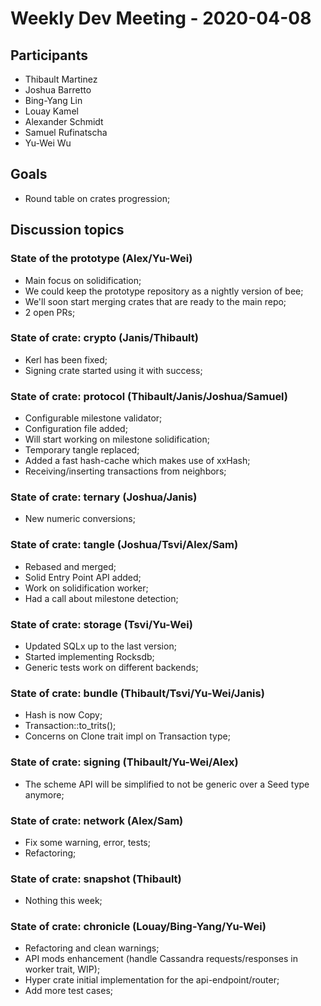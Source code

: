 # Weekly Dev Meeting - 2020-04-08

## Participants

- Thibault Martinez
- Joshua Barretto
- Bing-Yang Lin
- Louay Kamel
- Alexander Schmidt
- Samuel Rufinatscha
- Yu-Wei Wu

## Goals

- Round table on crates progression;

## Discussion topics

### State of the prototype (Alex/Yu-Wei)

- Main focus on solidification;
- We could keep the prototype repository as a nightly version of bee;
- We'll soon start merging crates that are ready to the main repo;
- 2 open PRs;

### State of crate: crypto (Janis/Thibault)

- Kerl has been fixed;
- Signing crate started using it with success;

### State of crate: protocol (Thibault/Janis/Joshua/Samuel)

- Configurable milestone validator;
- Configuration file added;
- Will start working on milestone solidification;
- Temporary tangle replaced;
- Added a fast hash-cache which makes use of xxHash;
- Receiving/inserting transactions from neighbors;

### State of crate: ternary (Joshua/Janis)

- New numeric conversions;

### State of crate: tangle (Joshua/Tsvi/Alex/Sam)

- Rebased and merged;
- Solid Entry Point API added;
- Work on solidification worker;
- Had a call about milestone detection;

### State of crate: storage (Tsvi/Yu-Wei)

- Updated SQLx up to the last version;
- Started implementing Rocksdb;
- Generic tests work on different backends;

### State of crate: bundle (Thibault/Tsvi/Yu-Wei/Janis)

- Hash is now Copy;
- Transaction::to_trits();
- Concerns on Clone trait impl on Transaction type;

### State of crate: signing (Thibault/Yu-Wei/Alex)

- The scheme API will be simplified to not be generic over a Seed type anymore;

### State of crate: network (Alex/Sam)

- Fix some warning, error, tests;
- Refactoring;

### State of crate: snapshot (Thibault)

- Nothing this week;

### State of crate: chronicle (Louay/Bing-Yang/Yu-Wei)

- Refactoring and clean warnings;
- API mods enhancement (handle Cassandra requests/responses in worker trait, WIP);
- Hyper crate initial implementation for the api-endpoint/router;
- Add more test cases;

